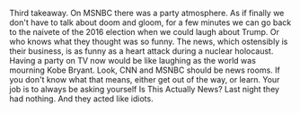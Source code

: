 Third takeaway. On MSNBC there was a party atmosphere. As if finally we don't have to talk about doom and gloom, for a few minutes we can go back to the naivete of the 2016 election when we could laugh about Trump. Or who knows what they thought was so funny. The news, which ostensibly is their business, is as funny as a heart attack during a nuclear holocaust. Having a party on TV now would be like laughing as the world was mourning Kobe Bryant. Look, CNN and MSNBC should be news rooms. If you don't know what that means, either get out of the way, or learn. Your job is to always be asking yourself Is This Actually News? Last night they had nothing. And they acted like idiots. 

